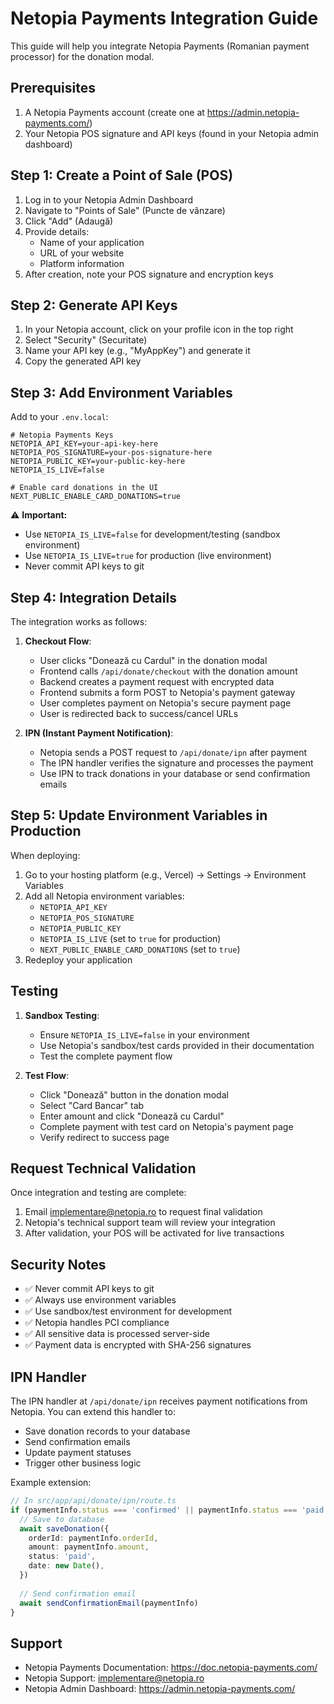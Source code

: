 # Netopia Payments Integration Guide

This guide will help you integrate Netopia Payments (Romanian payment processor) for the donation modal.

## Prerequisites

1. A Netopia Payments account (create one at https://admin.netopia-payments.com/)
2. Your Netopia POS signature and API keys (found in your Netopia admin dashboard)

## Step 1: Create a Point of Sale (POS)

1. Log in to your Netopia Admin Dashboard
2. Navigate to "Points of Sale" (Puncte de vânzare)
3. Click "Add" (Adaugă)
4. Provide details:
   - Name of your application
   - URL of your website
   - Platform information
5. After creation, note your POS signature and encryption keys

## Step 2: Generate API Keys

1. In your Netopia account, click on your profile icon in the top right
2. Select "Security" (Securitate)
3. Name your API key (e.g., "MyAppKey") and generate it
4. Copy the generated API key

## Step 3: Add Environment Variables

Add to your `.env.local`:

```env
# Netopia Payments Keys
NETOPIA_API_KEY=your-api-key-here
NETOPIA_POS_SIGNATURE=your-pos-signature-here
NETOPIA_PUBLIC_KEY=your-public-key-here
NETOPIA_IS_LIVE=false

# Enable card donations in the UI
NEXT_PUBLIC_ENABLE_CARD_DONATIONS=true
```

⚠️ **Important:** 
- Use `NETOPIA_IS_LIVE=false` for development/testing (sandbox environment)
- Use `NETOPIA_IS_LIVE=true` for production (live environment)
- Never commit API keys to git

## Step 4: Integration Details

The integration works as follows:

1. **Checkout Flow**:
   - User clicks "Donează cu Cardul" in the donation modal
   - Frontend calls `/api/donate/checkout` with the donation amount
   - Backend creates a payment request with encrypted data
   - Frontend submits a form POST to Netopia's payment gateway
   - User completes payment on Netopia's secure payment page
   - User is redirected back to success/cancel URLs

2. **IPN (Instant Payment Notification)**:
   - Netopia sends a POST request to `/api/donate/ipn` after payment
   - The IPN handler verifies the signature and processes the payment
   - Use IPN to track donations in your database or send confirmation emails

## Step 5: Update Environment Variables in Production

When deploying:

1. Go to your hosting platform (e.g., Vercel) → Settings → Environment Variables
2. Add all Netopia environment variables:
   - `NETOPIA_API_KEY`
   - `NETOPIA_POS_SIGNATURE`
   - `NETOPIA_PUBLIC_KEY`
   - `NETOPIA_IS_LIVE` (set to `true` for production)
   - `NEXT_PUBLIC_ENABLE_CARD_DONATIONS` (set to `true`)
3. Redeploy your application

## Testing

1. **Sandbox Testing**:
   - Ensure `NETOPIA_IS_LIVE=false` in your environment
   - Use Netopia's sandbox/test cards provided in their documentation
   - Test the complete payment flow

2. **Test Flow**:
   - Click "Donează" button in the donation modal
   - Select "Card Bancar" tab
   - Enter amount and click "Donează cu Cardul"
   - Complete payment with test card on Netopia's payment page
   - Verify redirect to success page

## Request Technical Validation

Once integration and testing are complete:

1. Email [implementare@netopia.ro](mailto:implementare@netopia.ro) to request final validation
2. Netopia's technical support team will review your integration
3. After validation, your POS will be activated for live transactions

## Security Notes

- ✅ Never commit API keys to git
- ✅ Always use environment variables
- ✅ Use sandbox/test environment for development
- ✅ Netopia handles PCI compliance
- ✅ All sensitive data is processed server-side
- ✅ Payment data is encrypted with SHA-256 signatures

## IPN Handler

The IPN handler at `/api/donate/ipn` receives payment notifications from Netopia. You can extend this handler to:

- Save donation records to your database
- Send confirmation emails
- Update payment statuses
- Trigger other business logic

Example extension:

```typescript
// In src/app/api/donate/ipn/route.ts
if (paymentInfo.status === 'confirmed' || paymentInfo.status === 'paid') {
  // Save to database
  await saveDonation({
    orderId: paymentInfo.orderId,
    amount: paymentInfo.amount,
    status: 'paid',
    date: new Date(),
  })
  
  // Send confirmation email
  await sendConfirmationEmail(paymentInfo)
}
```

## Support

- Netopia Payments Documentation: https://doc.netopia-payments.com/
- Netopia Support: [implementare@netopia.ro](mailto:implementare@netopia.ro)
- Netopia Admin Dashboard: https://admin.netopia-payments.com/

